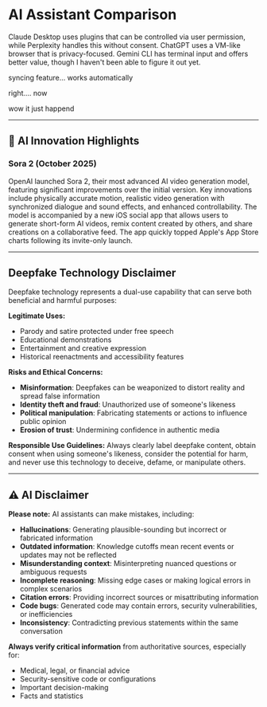 # AI Assistant Comparison

Claude Desktop uses plugins that can be controlled via user permission, while Perplexity handles this without consent. ChatGPT uses a VM-like browser that is privacy-focused. Gemini CLI has terminal input and offers better value, though I haven't been able to figure it out yet.

syncing feature... works automatically


right.... now

wow it just happend

---

## 🚀 AI Innovation Highlights

### Sora 2 (October 2025)
OpenAI launched Sora 2, their most advanced AI video generation model, featuring significant improvements over the initial version. Key innovations include physically accurate motion, realistic video generation with synchronized dialogue and sound effects, and enhanced controllability. The model is accompanied by a new iOS social app that allows users to generate short-form AI videos, remix content created by others, and share creations on a collaborative feed. The app quickly topped Apple's App Store charts following its invite-only launch.

---

## Deepfake Technology Disclaimer

Deepfake technology represents a dual-use capability that can serve both beneficial and harmful purposes:

**Legitimate Uses:**
- Parody and satire protected under free speech
- Educational demonstrations
- Entertainment and creative expression
- Historical reenactments and accessibility features

**Risks and Ethical Concerns:**
- **Misinformation**: Deepfakes can be weaponized to distort reality and spread false information
- **Identity theft and fraud**: Unauthorized use of someone's likeness
- **Political manipulation**: Fabricating statements or actions to influence public opinion
- **Erosion of trust**: Undermining confidence in authentic media

**Responsible Use Guidelines:**
Always clearly label deepfake content, obtain consent when using someone's likeness, consider the potential for harm, and never use this technology to deceive, defame, or manipulate others.

---

## ⚠️ AI Disclaimer

**Please note:** AI assistants can make mistakes, including:

- **Hallucinations**: Generating plausible-sounding but incorrect or fabricated information
- **Outdated information**: Knowledge cutoffs mean recent events or updates may not be reflected
- **Misunderstanding context**: Misinterpreting nuanced questions or ambiguous requests
- **Incomplete reasoning**: Missing edge cases or making logical errors in complex scenarios
- **Citation errors**: Providing incorrect sources or misattributing information
- **Code bugs**: Generated code may contain errors, security vulnerabilities, or inefficiencies
- **Inconsistency**: Contradicting previous statements within the same conversation

**Always verify critical information** from authoritative sources, especially for:
- Medical, legal, or financial advice
- Security-sensitive code or configurations
- Important decision-making
- Facts and statistics
